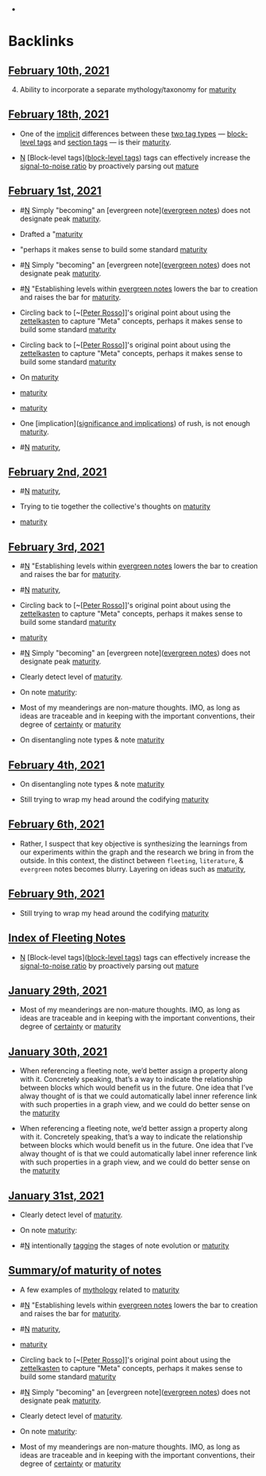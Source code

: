 - 

# Backlinks
## [February 10th, 2021](<February 10th, 2021.md>)
4. Ability to incorporate a separate mythology/taxonomy for [maturity](<maturity.md>)

## [February 18th, 2021](<February 18th, 2021.md>)
- One of the [implicit](<implicit.md>) differences between these [two tag types](((loZtX8kki))) — [block-level tags](<block-level tags.md>) and [section tags](<section tags.md>) —  is their [maturity](<maturity.md>).

- [N](<N.md>) [Block-level tags]([block-level tags](<block-level tags.md>)) tags can effectively increase the [signal-to-noise ratio](<signal-to-noise ratio.md>) by proactively parsing out [mature]([maturity](<maturity.md>))

## [February 1st, 2021](<February 1st, 2021.md>)
- #[N](<N.md>) Simply "becoming" an [evergreen note]([evergreen notes](<evergreen notes.md>)) does not designate peak [maturity](<maturity.md>).

- Drafted a "[maturity](<maturity.md>)

- "perhaps it makes sense to build some standard [maturity](<maturity.md>)

- #[N](<N.md>) Simply "becoming" an [evergreen note]([evergreen notes](<evergreen notes.md>)) does not designate peak [maturity](<maturity.md>).

- #[N](<N.md>) "Establishing levels within [evergreen notes](<evergreen notes.md>) lowers the bar to creation and raises the bar for [maturity](<maturity.md>).

- Circling back to [~[[Peter Rosso](<~[[Peter Rosso.md>)]]'s original point about using the [zettelkasten](<zettelkasten.md>) to capture "Meta" concepts, perhaps it makes sense to build some standard [maturity](<maturity.md>)

- Circling back to [~[[Peter Rosso](<~[[Peter Rosso.md>)]]'s original point about using the [zettelkasten](<zettelkasten.md>) to capture "Meta" concepts, perhaps it makes sense to build some standard [maturity](<maturity.md>)

- On [maturity](<maturity.md>)

- [maturity](<maturity.md>)

- [maturity](<maturity.md>)

- One [implication]([significance and implications](<significance and implications.md>)) of rush, is not enough [maturity](<maturity.md>).

- #[N](<N.md>) [maturity](<maturity.md>),

## [February 2nd, 2021](<February 2nd, 2021.md>)
- #[N](<N.md>) [maturity](<maturity.md>),

- Trying to tie together the collective's thoughts on [maturity](<maturity.md>)

- [maturity](<maturity.md>)

## [February 3rd, 2021](<February 3rd, 2021.md>)
- #[N](<N.md>) "Establishing levels within [evergreen notes](<evergreen notes.md>) lowers the bar to creation and raises the bar for [maturity](<maturity.md>).

- #[N](<N.md>) [maturity](<maturity.md>),

- Circling back to [~[[Peter Rosso](<~[[Peter Rosso.md>)]]'s original point about using the [zettelkasten](<zettelkasten.md>) to capture "Meta" concepts, perhaps it makes sense to build some standard [maturity](<maturity.md>)

- [maturity](<maturity.md>)

- #[N](<N.md>) Simply "becoming" an [evergreen note]([evergreen notes](<evergreen notes.md>)) does not designate peak [maturity](<maturity.md>).

- Clearly detect level of [maturity](<maturity.md>).

- On note [maturity](<maturity.md>):

- Most of my meanderings are non-mature thoughts. IMO, as long as ideas are traceable and in keeping with the important conventions, their degree of [certainty](<certainty.md>) or [maturity](<maturity.md>)

- On disentangling note types & note [maturity](<maturity.md>)

## [February 4th, 2021](<February 4th, 2021.md>)
- On disentangling note types & note [maturity](<maturity.md>)

- Still trying to wrap my head around the codifying [maturity](<maturity.md>)

## [February 6th, 2021](<February 6th, 2021.md>)
- Rather, I suspect that key objective is synthesizing the learnings from our experiments within the graph and the research we bring in from the outside. In this context, the distinct between `fleeting`, `literature`, & `evergreen` notes becomes blurry. Layering on ideas such as [maturity](<maturity.md>),

## [February 9th, 2021](<February 9th, 2021.md>)
- Still trying to wrap my head around the codifying [maturity](<maturity.md>)

## [Index of Fleeting Notes](<Index of Fleeting Notes.md>)
- [N](<N.md>) [Block-level tags]([block-level tags](<block-level tags.md>)) tags can effectively increase the [signal-to-noise ratio](<signal-to-noise ratio.md>) by proactively parsing out [mature]([maturity](<maturity.md>))

## [January 29th, 2021](<January 29th, 2021.md>)
- Most of my meanderings are non-mature thoughts. IMO, as long as ideas are traceable and in keeping with the important conventions, their degree of [certainty](<certainty.md>) or [maturity](<maturity.md>)

## [January 30th, 2021](<January 30th, 2021.md>)
- When referencing a fleeting note, we’d better assign a property along with it. Concretely speaking, that’s a way to indicate the relationship between blocks which would benefit us in the future. One idea that I’ve alway thought of is that we could automatically label inner reference link with such properties in a graph view, and we could do better sense on the [maturity](<maturity.md>)

- When referencing a fleeting note, we’d better assign a property along with it. Concretely speaking, that’s a way to indicate the relationship between blocks which would benefit us in the future. One idea that I’ve alway thought of is that we could automatically label inner reference link with such properties in a graph view, and we could do better sense on the [maturity](<maturity.md>)

## [January 31st, 2021](<January 31st, 2021.md>)
- Clearly detect level of [maturity](<maturity.md>).

- On note [maturity](<maturity.md>):

- #[N](<N.md>) intentionally [tagging](<tagging.md>) the stages of note evolution or [maturity](<maturity.md>)

## [Summary/of maturity of notes](<Summary/of maturity of notes.md>)
- A few examples of [mythology](<mythology.md>) related to [maturity](<maturity.md>)

- #[N](<N.md>) "Establishing levels within [evergreen notes](<evergreen notes.md>) lowers the bar to creation and raises the bar for [maturity](<maturity.md>).

- #[N](<N.md>) [maturity](<maturity.md>),

- [maturity](<maturity.md>)

- Circling back to [~[[Peter Rosso](<~[[Peter Rosso.md>)]]'s original point about using the [zettelkasten](<zettelkasten.md>) to capture "Meta" concepts, perhaps it makes sense to build some standard [maturity](<maturity.md>)

- #[N](<N.md>) Simply "becoming" an [evergreen note]([evergreen notes](<evergreen notes.md>)) does not designate peak [maturity](<maturity.md>).

- Clearly detect level of [maturity](<maturity.md>).

- On note [maturity](<maturity.md>):

- Most of my meanderings are non-mature thoughts. IMO, as long as ideas are traceable and in keeping with the important conventions, their degree of [certainty](<certainty.md>) or [maturity](<maturity.md>)

